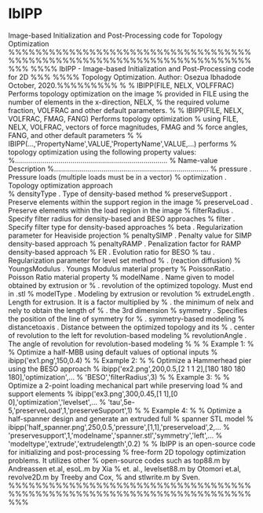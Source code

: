 # IbIPP
 Image-based Initialization and Post-Processing code for Topology Optimization
 %%%%%%%%%%%%%%%%%%%%%%%%%%%%%%%%%%%%%%%%%%%%%%%%%%%%%%%%%%%%%%%%%%%%%%%%%%%
 %%%% IbIPP - Image-based Initialization and Post-Processing code for 2D %%%
 %%%% Topology Optimization. Author: Osezua Ibhadode October, 2020.%%%%%%%%%
 %
 %   IBIPP(FILE, NELX, VOLFFRAC) Performs topology optimization on the image
 %   provided in FILE using the number of elements in the x-direction, NELX,
 %   the required volume fraction, VOLFRAC and other default parameters.
 %
 %   IBIPP(FILE, NELX, VOLFRAC, FMAG, FANG) Performs topology optimization
 %   using FILE, NELX, VOLFRAC, vectors of force magnitudes, FMAG and
 %   force angles, FANG, and other default parameters
 %
 %   IBIPP(...,'PropertyName',VALUE,'PropertyName',VALUE,...) performs
 %   topology optimization using the following property values:
 %.............................................................................
 %    Name-value        Description
 %..............................................................................
 %   pressure        .  Pressure loads (multiple loads must be in a vector)
 %   optimization    .  Topology optimization approach  
 %   densityType     .  Type of density-based method
 %   preserveSupport .  Preserve elements within the support region in the image
 %   preserveLoad    .  Preserve elements within the load region in the image
 %   filterRadius    .  Specify filter radius for density-based and BESO approaches
 %   filter          .  Specify filter type for density-based approaches
 %   beta            .  Regularization parameter for Heaviside projection
 %   penaltySIMP     .  Penalty value for SIMP density-based approach
 %   penaltyRAMP     .  Penalization factor for RAMP density-based approach
 %   ER              .  Evolution ratio for BESO
 %   tau             .  Regularization parameter for level set method
 %                   .  (reaction diffusion)
 %   YoungsModulus   .  Youngs Modulus material property
 %   PoissonRatio    .  Poisson Ratio material property
 %   modelName       .  Name given to model obtained by extrusion or
 %                   .  revolution of the optimized topology. Must end in .stl
 %   modelType       .  Modeling by extrusion or revolution
 %   extrudeLength   .  Length for extrusion. It is a factor multiplied by
 %                   .  the minimum of nelx and nely to obtain the length of
 %                   .  the 3rd dimension
 %   symmetry        .  Specifies the position of the line of symmetry for
 %                   .  symmetry-based modeling
 %   distancetoaxis  .  Distance between the optimized topology and its
 %                   .  center of revolution to the left for revolution-based modeling
 %   revolutionAngle .  The angle of revolution for revolution-based modeling
 %
 %
 %   Example 1:
 %     % Optimize a half-MBB using default values of optional inputs
 %    ibipp('ex1.png',150,0.4)
 %
 %   Example 2:
 %     % Optimize a Hammerhead pier using the BESO approach
 %     ibipp('ex2.png',200,0.5,[2 1 1 2],[180 180 180 180],'optimization',...
 %   'BESO','filterRadius',3)
 %
 %   Example 3:
 %     % Optimize a 2-point loading mechanical part while preserving load
 %     and support elements
 %     ibipp('ex3.png',300,0.45,[1 1],[0 0],'optimization','levelset',...
 %   'tau',5e-5,'preserveLoad',1,'preserveSupport',1)
 %
 %   Example 4:
 %     % Optimize a half-spanner design and generate an extruded full
 %     spanner STL model
 %    ibipp('half_spanner.png',250,0.5,'pressure',[1,1],'preserveload',2,...
 %   'preservesupport',1,'modelname','spanner.stl','symmetry','left',...
 %   'modeltype','extrude','extrudelength',0.2)
 %
 %   IbIPP is an open-source code for initializing and post-processing
 %   free-form 2D topology optimization problems. It utilizes other
 %   open-source codes such as top88.m by Andreassen et.al, esoL.m by Xia
 %   et. al., levelset88.m by Otomori et.al, revolve2D.m by Treeby and Cox,
 %   and stlwrite.m by Sven.
 %%%%%%%%%%%%%%%%%%%%%%%%%%%%%%%%%%%%%%%%%%%%%%%%%%%%%%%%%%%%%%%%%%%%%%%%%%%
